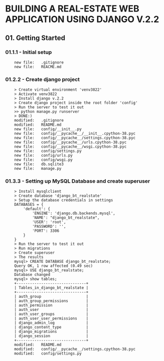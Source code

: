 # BUILDING A REAL-ESTATE WEB APPLICATION USING DJANGO V.2.2

## 01. Getting Started

### 01.1.1 - Initial setup

        new file:   .gitignore
        new file:   REACME.md

### 01.2.2 - Create django project

		> Create virtual environment 'venv3822'
		> Activate venv3822
		> Install django v.2.2
		> Create django project inside the root folder 'config' 
		> Run the server to test it out
		>> python manage.py runserver
		> DONE:)
        modified:   .gitignore
        modified:   README.md
        new file:   config/__init__.py
        new file:   config/__pycache__/__init__.cpython-38.pyc
        new file:   config/__pycache__/settings.cpython-38.pyc
        new file:   config/__pycache__/urls.cpython-38.pyc
        new file:   config/__pycache__/wsgi.cpython-38.pyc
        new file:   config/settings.py
        new file:   config/urls.py
        new file:   config/wsgi.py
        new file:   db.sqlite3
        new file:   manage.py

### 01.3.3 - Setting up MySQL Database and create superuser

		> Install mysqlclient
		> Create database 'django_bt_realstate'
		> Setup the database credentials in settings
		DATABASES = {
		    'default': {
		        'ENGINE': 'django.db.backends.mysql',
		        'NAME': "django_bt_realstate",
		        'USER': 'root',
		        'PASSWORD': '',
		        'PORT': 3306
		    }
		}
		> Run the server to test it out
		> Run migrations
		> Create superuser
		> The results
		mysql> CREATE DATABASE django_bt_realstate;
		Query OK, 1 row affected (0.49 sec)
		mysql> USE django_bt_realstate;
		Database changed
		mysql> show tables;
		+-------------------------------+
		| Tables_in_django_bt_realstate |
		+-------------------------------+
		| auth_group                    |
		| auth_group_permissions        |
		| auth_permission               |
		| auth_user                     |
		| auth_user_groups              |
		| auth_user_user_permissions    |
		| django_admin_log              |
		| django_content_type           |
		| django_migrations             |
		| django_session                |
		+-------------------------------+
        modified:   README.md
        modified:   config/__pycache__/settings.cpython-38.pyc
        modified:   config/settings.py